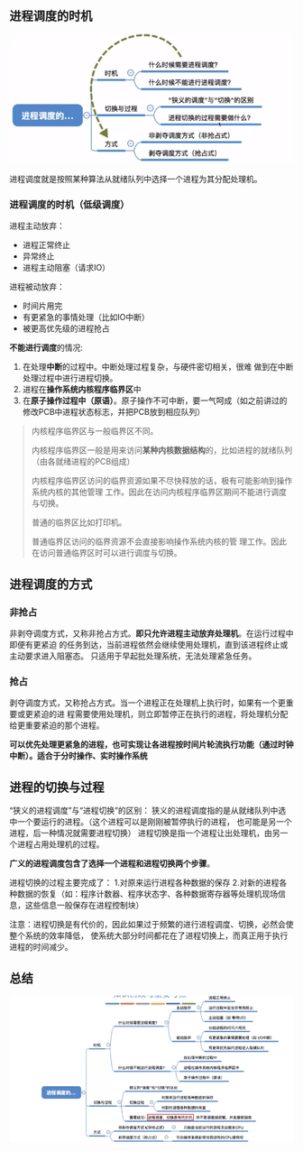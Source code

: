 ## 进程调度的时机

![1548577943961](assets/1548577943961.png)



进程调度就是按照某种算法从就绪队列中选择一个进程为其分配处理机。

### 进程调度的时机（低级调度）

进程主动放弃：

- 进程正常终止
- 异常终止
- 进程主动阻塞（请求IO）

进程被动放弃：

- 时间片用完
- 有更紧急的事情处理（比如IO中断）
- 被更高优先级的进程抢占



**不能进行调度**的情况:

1. 在处理**中断**的过程中。中断处理过程复杂，与硬件密切相关，很难
   做到在中断处理过程中进行进程切换。
2. 进程在**操作系统内核程序临界区**中
3. 在**原子操作过程中（原语）**。原子操作不可中断，要一气呵成（如之前讲过的修改PCB中进程状态标志，并把PCB放到相应队列）

> 内核程序临界区与一般临界区不同。
>
> 内核程序临界区一般是用来访问**某种内核数据结构**的，比如进程的就绪队列（由各就绪进程的PCB组成）
>
> 内核程序临界区访问的临界资源如果不尽快释放的话，极有可能影响到操作系统内核的其他管理
> 工作。因此在访问内核程序临界区期间不能进行调度与切换。
>
> 普通的临界区比如打印机。
>
> 普通临界区访问的临界资源不会直接影响操作系统内核的管
> 理工作。因此在访问普通临界区时可以进行调度与切换。



## 进程调度的方式

### 非抢占

非剥夺调度方式，又称非抢占方式。**即只允许进程主动放弃处理机**。在运行过程中即便有更紧迫
的任务到达，当前进程依然会继续使用处理机，直到该进程终止或主动要求进入阻塞态。
只适用于早起批处理系统，无法处理紧急任务。

### 抢占

剥夺调度方式，又称抢占方式。当一个进程正在处理机上执行时，如果有一个更重要或更紧迫的进
程需要使用处理机，则立即暂停正在执行的进程，将处理机分配给更重要紧迫的那个进程。

**可以优先处理更紧急的进程，也可实现让各进程按时间片轮流执行功能（通过时钟中断）。适合于分时操作、实时操作系统**





## 进程的切换与过程

“狭义的进程调度”与“进程切换”的区别：
狭义的进程调度指的是从就绪队列中选中一个要运行的进程。（这个进程可以是刚刚被暂停执行的进程，
也可能是另一个进程，后一种情况就需要进程切换）
进程切换是指一个进程让出处理机，由另一个进程占用处理机的过程。

**广义的进程调度包含了选择一个进程和进程切换两个步骤**。



进程切换的过程主要完成了：
1.对原来运行进程各种数据的保存
2.对新的进程各种数据的恢复（如：程序计数器、程序状态字、各种数据寄存器等处理机现场信息，这些信息一般保存在进程控制块）

注意：进程切换是有代价的，因此如果过于频繁的进行进程调度、切换，必然会使整个系统的效率降低，
使系统大部分时间都花在了进程切换上，而真正用于执行进程的时间减少。





## 总结

![1569284266057](assets/2进程调度的时机/1569284266057.png)